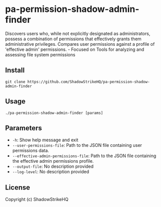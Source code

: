 # pa-permission-shadow-admin-finder
Discovers users who, while not explicitly designated as administrators, possess a combination of permissions that effectively grants them administrative privileges. Compares user permissions against a profile of 'effective admin' permissions. - Focused on Tools for analyzing and assessing file system permissions

## Install
`git clone https://github.com/ShadowStrikeHQ/pa-permission-shadow-admin-finder`

## Usage
`./pa-permission-shadow-admin-finder [params]`

## Parameters
- `-h`: Show help message and exit
- `--user-permissions-file`: Path to the JSON file containing user permissions data.
- `--effective-admin-permissions-file`: Path to the JSON file containing the effective admin permissions profile.
- `--output-file`: No description provided
- `--log-level`: No description provided

## License
Copyright (c) ShadowStrikeHQ
